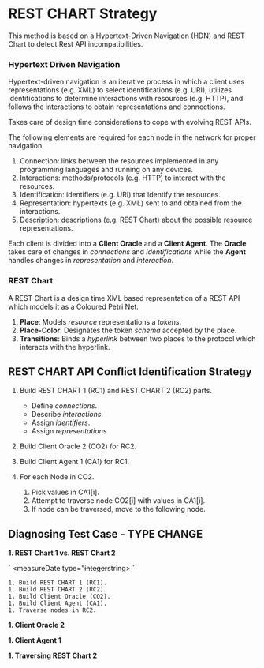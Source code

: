# REST CHART Strategy

This method is based on a Hypertext-Driven Navigation (HDN) and REST Chart to detect Rest API incompatibilities.


### Hypertext Driven Navigation

Hypertext-driven navigation is an iterative process in which a client uses representations (e.g. XML) to select identifications (e.g. URI), utilizes identifications to determine interactions with resources (e.g. HTTP), and follows the interactions to obtain representations and connections.

Takes care of design time considerations to cope with evolving REST APIs.

The following elements are required for each node in the network for proper navigation.

  1. Connection: links between the resources implemented in any programming languages and running on any devices.
  1. Interactions: methods/protocols (e.g. HTTP) to interact with the resources.
  1. Identification: identifiers (e.g. URI) that identify the resources.
  1. Representation: hypertexts (e.g. XML) sent to and obtained from the interactions.
  1. Description: descriptions (e.g. REST Chart) about the possible resource representations.

Each client is divided into a **Client Oracle** and a **Client Agent**. The **Oracle** takes care of changes in *connections* and *identifications* while the **Agent** handles changes in *representation* and *interaction*.


### REST Chart

A REST Chart is a design time XML based representation of a REST API which models it as a Coloured Petri Net.

  1. **Place**: Models *resource* representations a *tokens*.
  1. **Place-Color**: Designates the token *schema* accepted by the place. 
  1. **Transitions**: Binds a *hyperlink* between two places to the protocol which interacts with the hyperlink.


## REST CHART API Conflict Identification Strategy

  1. Build REST CHART 1 (RC1) and REST CHART 2 (RC2) parts.
      * Define *connections*.
      * Describe *interactions*.
      * Assign *identifiers*.
      * Assign *representations*

  1. Build Client Oracle 2 (CO2) for RC2. 

  1. Build Client Agent 1 (CA1) for RC1.

  1. For each Node in CO2.
      1. Pick values in CA1[i].
      1. Attempt to traverse node CO2[i] with values in CA1[i].
      1. If node can be traversed, move to the following node.


## Diagnosing Test Case - TYPE CHANGE

**1. REST Chart 1 vs. REST Chart 2**

  ´
    <?xml version="1.0" encoding="UTF-8"?>
    <api id="shas">
      <link id="report_fire">
        <description value="Endpoint for Fire Report resource"/>
        <rel value="report_fire"/>
        <href value="https://shash.io/fire_report/"/>
        <interaction value="list" method="GET" protocol="HTTP">
          <response>
            <rep status="200">
              <content type="application/json">
                <schema type="array">
                  <items type="object">
                    <properties>
                      <id type="integer"></id>
                      <sensorID type="integer"></sensorID>
                      <sensorModelID type="integer"></sensorModelID>
                      <measurement type="integer"></measurement>
                      <measureDate type="~~integer~~string></measureDate>
                      <fireDptID type="integer"></fireDptID>
                      <name type="string"></name>
                      <eta type="´~~integer~~´string"></eta>
                    </properties>
                  </items>
                </schema>
              </content>
            </rep>
          </response>
        </interaction>
        <interaction value="create" method="POST" protocol="HTTP">
          <response>
            <rep status="200">
            </rep>
          </response>
          <request>
            <rep type="json">
              <content type="application/json">
                <schema type="object">
                  <properties>
                    <sensorID type="integer"></sensorID>
                    <sensorModelID type="integer"></sensorModelID>
                    <measurement type="integer"></measurement>
                    <measureDate type="´~~integer~~´string"></measureDate>
                  </properties>
                </schema>
              </content>
            </rep>
          </request>
        </interaction>
      </link>
    </api>
  ´

    1. Build REST CHART 1 (RC1).
    1. Build REST CHART 2 (RC2).
    1. Build Client Oracle (CO2).
    1. Build Client Agent (CA1).
    1. Traverse nodes in RC2.

  
**1. Client Oracle 2**

**1. Client Agent 1**

**1. Traversing REST Chart 2**

  
